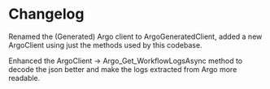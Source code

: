 <!--
  ~ Copyright 2022 MONAI Consortium
  ~
  ~ Licensed under the Apache License, Version 2.0 (the "License");
  ~ you may not use this file except in compliance with the License.
  ~ You may obtain a copy of the License at
  ~
  ~ http://www.apache.org/licenses/LICENSE-2.0
  ~
  ~ Unless required by applicable law or agreed to in writing, software
  ~ distributed under the License is distributed on an "AS IS" BASIS,
  ~ WITHOUT WARRANTIES OR CONDITIONS OF ANY KIND, either express or implied.
  ~ See the License for the specific language governing permissions and
  ~ limitations under the License.
-->


# Changelog

Renamed the (Generated) Argo client to ArgoGeneratedClient, added a new ArgoClient using just the methods used by this codebase.

Enhanced the ArgoClient -> Argo_Get_WorkflowLogsAsync method to decode the json better and make the logs extracted from Argo more readable.
